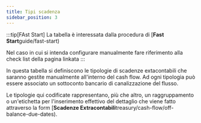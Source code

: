 ```yaml
---
title: Tipi scadenza
sidebar_position: 3
---
```


:::tip[FAst Start]
La tabella è interessata dalla procedura di [**Fast Start**guide/fast-start)

Nel caso in cui si intenda configurare manualmente fare riferimento alla check list della pagina linkata
:::

In questa tabella si definiscono le tipologie di scadenze extacontabili che saranno gestite manualmente all'interno del cash flow. Ad ogni tipologia può essere associato un sottoconto bancario di canalizzazione del flusso.

Le tipologie qui codificate rappresentano, più che altro, un raggruppamento o un'etichetta per l'inserimento effettivo del dettaglio che viene fatto attraverso la form [**Scadenze Extracontabili**treasury/cash-flow/off-balance-due-dates).